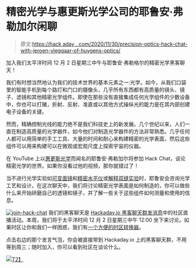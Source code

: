 # 精密光学与惠更斯光学公司的耶鲁安·弗勒加尔闲聊

> 原文:[https://hack aday . com/2020/11/30/precision-optics-hack-chat-with-jeroen-vleggaar-of-huygens-optics/](https://hackaday.com/2020/11/30/precision-optics-hack-chat-with-jeroen-vleggaar-of-huygens-optics/)

加入我们太平洋时间 12 月 2 日星期三中午与耶鲁安·弗勒格尔的精密光学黑客聊天！

我们有时想当然地认为我们的技术世界的基本元素之一:光学。如今，从我们口袋里的智能手机到每个路灯和门口的摄像头，几乎所有东西都有高质量的镜头、镜子、滤镜和其他精密光学组件。即使在那些没有直接集成任何光学组件的少数设备中，你也可以打赌，折射、反射、准直或以其他方式操纵光的能力是在其内部创建电子设备的关键。

然而，精确控制光线的能力绝不是我们科技史上的新发展。几个世纪以来，人们一直在制造高质量的光学器件，如今他们对制造光学器件的方法非常熟悉。几乎任何人都可以用简单的手工工具、大量的时间和耐心来构建精密的光学表面，然后这些组件可以用来构建可以在微观或宏观尺度上探索宇宙的仪器。

在 YouTube 上以[惠更斯光学](https://www.youtube.com/user/huygensoptics/featured)而闻名的耶鲁安·弗勒加尔将参加 Hack Chat，谈论精密光学的世界。如果你没看过他的视频，那你就错过了！

当不进行光学实验如[可变面镜](https://hackaday.com/2020/06/27/variable-mirror-changes-shape-under-pressure/)和[精密水平仪](https://hackaday.com/2019/10/18/next-level-spirit-level-is-on-the-level/)或[解释双缝实验](https://hackaday.com/2020/10/18/duality-of-light-explored-by-revisiting-the-double-slit-experiment/)时，耶鲁安会咨询光学工艺和设计。在这次聊天中，我们将讨论精密光学表面是如何制造的，你可以做些什么来开始研磨自己的透镜和镜子，并了解一些关于这些组件如何测量和使用的信息。

[![join-hack-chat](../Images/cff5733f39a173302e1cd102e75ac107.png)](https://hackaday.io/messages/room/2369) 我们的黑客聊天是 [Hackaday.io 黑客聊天群发消息](https://hackaday.io/messages/room/2369)中的社区直播活动。本周，我们将于太平洋时间 12 月 2 日星期三中午 12:00 坐下来讨论。如果时区让你和我们一样困惑，我们有[一个方便的时区转换器](https://www.timeanddate.com/countdown/generic?iso=20201202T12&p0=224&msg=Precision+Optics+Hack+Chat&font=cursive)。

点击右边的那个发言气泡，你会被直接带到 Hackaday.io 上的黑客聊天群，不用等到周三；随时加入，你可以看到社区在谈论什么。

[![](../Images/d651ed7d4fbb534c6e14746ee3f83b4d.png)T2】](https://hackaday.com/wp-content/uploads/2020/11/PrecisionOpticsHackChatPoster-01.png)